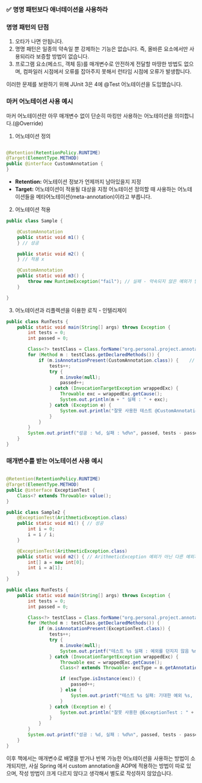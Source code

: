 ### ✅ 명명 패턴보다 애너테이션을 사용하라

### 명명 패턴의 단점

1. 오타가 나면 안됩니다.
2. 명명 패턴은 일종의 약속일 뿐 강제하는 기능은 없습니다. 즉, 올바른 요소에서만 사용되리라 보증할 방법이 없습니다.
3. 프로그램 요소(메소드, 객체 등)를 매개변수로 안전하게 전달할 마땅한 방법도 없으며, 컴파일러 시점에서 오류를 잡아주지 못해서 런타임 시점에 오류가 발생합니다.

이러한 문제를 보완하기 위해 JUnit 3은 4에 @Test 어노테이션을 도입했습니다.

### 마커 어노테이션 사용 예시

마커 어노테이션란 아무 매개변수 없이 단순히 마킹만 사용하는 어노테이션을 의미합니다.(@Override)

1. 어노테이션 정의

```java

@Retention(RetentionPolicy.RUNTIME)
@Target(ElementType.METHOD)
public @interface CustomAnnotation {
}
```

- **Retention:** 어노테이션 정보가 언제까지 남아있을지 지정
- **Target:** 어노테이션이 적용될 대상을 지정
  어노테이션 정의할 때 사용하는 어노테이션들을 메타어노테이션(meta-annotation)이라고 부릅니다.

2. 어노테이션 적용

```java
public class Sample {

    @CustomAnnotation
    public static void m1() {
    } // 성공

    public static void m2() {
    } // 적용 x

    @CustomAnnotation
    public static void m3() {
        throw new RuntimeException("fail"); // 실패 - 약속되지 않은 예외가 발생
    }

}
```

3. 어노테이션과 리플렉션을 이용한 로직 - 인텔리제이

```java
public class RunTests {
    public static void main(String[] args) throws Exception {
        int tests = 0;
        int passed = 0;

        Class<?> testClass = Class.forName("org.personal.project.annotation.Sample"); // Run Configuration으로 설정해도 됨
        for (Method m : testClass.getDeclaredMethods()) {
            if (m.isAnnotationPresent(CustomAnnotation.class)) {    // CustomAnnotation 어노테이션이 선언된 메서드만을 호출한다.
                tests++;
                try {
                    m.invoke(null);
                    passed++;
                } catch (InvocationTargetException wrappedExc) {
                    Throwable exc = wrappedExc.getCause();
                    System.out.println(m + " 실패 : " + exc);
                } catch (Exception e) {
                    System.out.println("잘못 사용한 테스트 @CustomAnnotation : " + m);
                }
            }
        }
        System.out.printf("성공 : %d, 실패 : %d%n", passed, tests - passed);
    }
}
```

### 매개변수를 받는 어노테이션 사용 예시

```java

@Retention(RetentionPolicy.RUNTIME)
@Target(ElementType.METHOD)
public @interface ExceptionTest {
    Class<? extends Throwable> value();
}
```

```java
public class Sample2 {
    @ExceptionTest(ArithmeticException.class)
    public static void m1() { // 성공
        int i = 0;
        i = i / i;
    }

    @ExceptionTest(ArithmeticException.class)
    public static void m2() { // ArithmeticException 예외가 아닌 다른 예외가 발생해 실패 
        int[] a = new int[0];
        int i = a[1];
    }
}
```

```java
public class RunTests {
    public static void main(String[] args) throws Exception {
        int tests = 0;
        int passed = 0;

        Class<?> testClass = Class.forName("org.personal.project.annotation.Sample2"); // Run Configuration으로 설정해도 됨
        for (Method m : testClass.getDeclaredMethods()) {
            if (m.isAnnotationPresent(ExceptionTest.class)) {
                tests++;
                try {
                    m.invoke(null);
                    System.out.printf("테스트 %s 실패 : 예외를 던지지 않음 %n", m);
                } catch (InvocationTargetException wrappedExc) {
                    Throwable exc = wrappedExc.getCause();
                    Class<? extends Throwable> excType = m.getAnnotation(ExceptionTest.class).value();

                    if (excType.isInstance(exc)) {
                        passed++;
                    } else {
                        System.out.printf("테스트 %s 실패: 기대한 예외 %s, 발생한 예외 %s%n", m, excType.getName(), exc);
                    }
                } catch (Exception e) {
                    System.out.println("잘못 사용한 @ExceptionTest : " + m);
                }
            }
        }
        System.out.printf("성공 : %d, 실패 : %d%n", passed, tests - passed);
    }
}
```

이후 책에서는 매개변수로 배열을 받거나 반복 가능한 어노테이션을 사용하는 방법이 소개되지만, 사실 Spring 에서 custom annotation을
AOP에 적용하는 방법이 따로 있으며, 작성 방법이 크게 다르지 않다고 생각해서 별도로 작성하지 않았습니다.